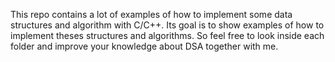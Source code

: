 This repo contains a lot of examples of how to implement some data structures and algorithm with C/C++. Its goal is to show examples of how to implement theses structures and algorithms. So feel free to look inside each folder and improve your knowledge about DSA together with me.